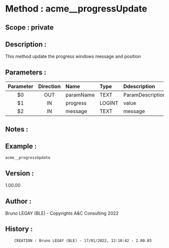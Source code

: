 ﻿# **Method :** acme__progressUpdate
## **Scope :** private
## **Description :** 
This method update the progress windows message and position
## **Parameters :** 
| Parameter | Direction | Name | Type | Ddescription | 
|:----:|:----:|:----|:----|:----| 
| $0 | OUT | paramName | TEXT | ParamDescription | 
| $1 | IN | progress | LOGINT | value | 
| $2 | IN | message | TEXT | message | 

## **Notes :** 

## **Example :** 
```
acme__progressUpdate
```
## **Version :** 
1.00.00
## **Author :** 
Bruno LEGAY (BLE) - Copyrights A&C Consulting 2022
## **History :** 
 
        CREATION : Bruno LEGAY (BLE) - 17/01/2022, 12:10:42 - 2.00.03
